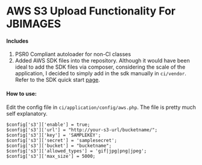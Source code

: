
AWS S3 Upload Functionality For JBIMAGES
========================================

#### Includes ####

1. PSR0 Compliant autoloader for non-CI classes
2. Added AWS SDK files into the repository. Although it would have been ideal to add the SDK files via composer,
considering the scale of the application, I decided to simply add in the sdk manually in `ci/vendor`. Refer to 
the SDK quick start [page](http://docs.aws.amazon.com/aws-sdk-php/guide/latest/quick-start.html). 

#### How to use: ####
Edit the config file in `ci/application/config/aws.php`. The file is pretty much self explanatory.

```
$config['s3']['enable'] = true;
$config['s3']['url'] = "http://your-s3-url/bucketname/";
$config['s3']['key'] = 'SAMPLEKEY';
$config['s3']['secret'] = 'samplesecret';
$config['s3']['bucket'] = "bucketname";
$config['s3']['allowed_types'] = 'gif|jpg|png|jpeg';
$config['s3']['max_size'] = 5000;

```
